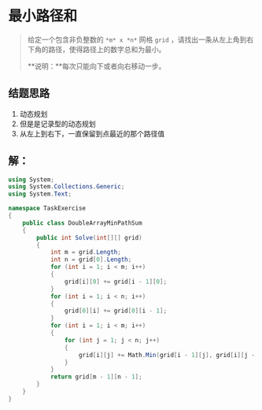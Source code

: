 # 最小路径和

> 给定一个包含非负整数的 `*m* x *n*` 网格 `grid` ，请找出一条从左上角到右下角的路径，使得路径上的数字总和为最小。
>
> **说明：**每次只能向下或者向右移动一步。

## 结题思路

1. 动态规划
2. 但是是记录型的动态规划
3. 从左上到右下，一直保留到点最近的那个路径值


## 解：

```c#
using System;
using System.Collections.Generic;
using System.Text;

namespace TaskExercise
{
    public class DoubleArrayMinPathSum
    {
        public int Solve(int[][] grid)
        {
            int m = grid.Length;
            int n = grid[0].Length;
            for (int i = 1; i < m; i++)
            {
                grid[i][0] += grid[i - 1][0];
            }
            for (int i = 1; i < n; i++)
            {
                grid[0][i] += grid[0][i - 1];
            }
            for (int i = 1; i < m; i++)
            {
                for (int j = 1; j < n; j++)
                {
                    grid[i][j] += Math.Min(grid[i - 1][j], grid[i][j - 1]);
                }
            }
            return grid[m - 1][n - 1];
        }
    }
}

```




